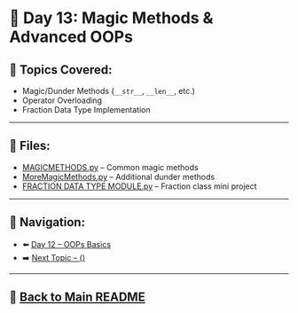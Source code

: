 # 📘 Day 13: Magic Methods & Advanced OOPs

## 🔹 Topics Covered:
- Magic/Dunder Methods (`__str__`, `__len__`, etc.)
- Operator Overloading
- Fraction Data Type Implementation

---

## 📄 Files:
- [MAGICMETHODS.py](./MAGICMETHODS.py) – Common magic methods
- [MoreMagicMethods.py](./otherMagicMethods.py) – Additional dunder methods
- [FRACTION DATA TYPE MODULE.py](./pFractionDAtaTYPPE.py) – Fraction class mini project

---

## 🔄 Navigation:
- ⬅️ [Day 12 – OOPs Basics](../DAY12/README.md)
- ➡️ [Next Topic – ()](#)

---

## 🔗 [Back to Main README](../../README.md)
